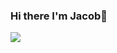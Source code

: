 ### Hi there I'm Jacob👋

<img src="https://github-readme-stats.vercel.app/api?username=JacobSobolev&hide=contribs,prs,issues,stars&hide_rank=true&include_all_commits=true" />


<!--
**JacobSobolev/JacobSobolev** is a ✨ _special_ ✨ repository because its `README.md` (this file) appears on your GitHub profile.

Here are some ideas to get you started:

- 🔭 I’m currently working on ...
- 🌱 I’m currently learning ...
- 👯 I’m looking to collaborate on ...
- 🤔 I’m looking for help with ...
- 💬 Ask me about ...
- 📫 How to reach me: ...
- 😄 Pronouns: ...
- ⚡ Fun fact: ...
-->
